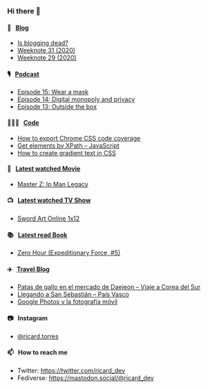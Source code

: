 ### Hi there 👋

#### 📝 &nbsp;&nbsp;[Blog](https://ricard.blog)

- [Is blogging dead?](https://ricard.blog/rant/is-blogging-dead/)
- [Weeknote 31 (2020)](https://ricard.blog/weeknote/week-31-2020/)
- [Weeknote 29 (2020)](https://ricard.blog/weeknote/week-29-2020/)

#### 🎙 &nbsp;&nbsp;[Podcast](https://ricard.blog/podcast)

- [Episode 15: Wear a mask](https://anchor.fm/quicoto/episodes/Episode-15-Wear-a-mask-egbalg)
- [Episode 14: Digital monopoly and privacy](https://anchor.fm/quicoto/episodes/Episode-14-Digital-monopoly-and-privacy-eeg61m)
- [Episode 13: Outside the box](https://anchor.fm/quicoto/episodes/Episode-13-Outside-the-box-ed6vpi)

#### 👨🏻‍💻 &nbsp;&nbsp;[Code](https://ricard.dev)

- [How to export Chrome CSS code coverage](https://ricard.dev/how-to-export-chrome-css-code-coverage/)
- [Get elements by XPath – JavaScript](https://ricard.dev/get-elements-by-xpath-javascript/)
- [How to create gradient text in CSS](https://ricard.dev/how-to-create-gradient-text-in-css/)

#### 🍿 &nbsp;&nbsp;[Latest watched Movie](https://quicoto.github.io/reviews/movies/)

- [Master Z: Ip Man Legacy](https://quicoto.github.io/reviews/movies/master-z-ip-man-legacy/)

#### 📺 &nbsp;&nbsp;[Latest watched TV Show](https://quicoto.github.io/reviews/tv-shows)

- [Sword Art Online 1x12](https://quicoto.github.io/reviews/tv-shows/sword-art-online/1x12/)

#### 📚 &nbsp;&nbsp;[Latest read Book](https://ricard.blog/books/)

- [Zero Hour (Expeditionary Force, #5)](https://www.goodreads.com/review/show/3162770886?utm_medium=api&amp;utm_source=rss)

#### ✈️ &nbsp;&nbsp;[Travel Blog](https://www.quicoto.com/)

- [Patas de gallo en el mercado de Daejeon – Viaje a Corea del Sur](https://www.quicoto.com/patas-de-gallo-viaje-a-corea-del-sur/)
- [Llegando a San Sebastián – País Vasco](https://www.quicoto.com/llegando-a-san-sebastian-pais-vasco/)
- [Google Photos y la fotografía móvil](https://www.quicoto.com/google-photos-y-la-fotografia-movil/)

#### 📷 &nbsp;&nbsp;Instagram
- [@ricard.torres](https://www.instagram.com/ricard.torres/)

#### 📫 &nbsp;&nbsp;How to reach me

- Twitter: https://twitter.com/ricard_dev
- Fediverse: https://mastodon.social/@ricard_dev
